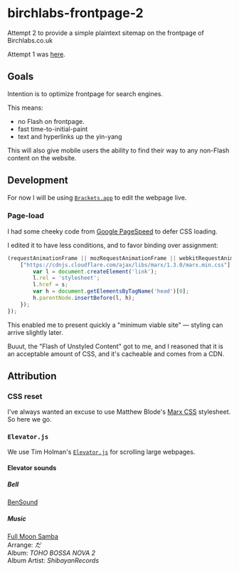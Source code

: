 # birchlabs-frontpage-2
Attempt 2 to provide a simple plaintext sitemap on the frontpage of Birchlabs.co.uk

Attempt 1 was [here](https://github.com/Birch-san/birchlabs-frontpage).

## Goals

Intention is to optimize frontpage for search engines.

This means:
- no Flash on frontpage.
- fast time-to-initial-paint
- text and hyperlinks up the yin-yang

This will also give mobile users the ability to find their way to any non-Flash content on the website.

## Development

For now I will be using [`Brackets.app`](http://brackets.io/) to edit the webpage live.

### Page-load

I had some cheeky code from [Google PageSpeed](https://developers.google.com/speed/docs/insights/OptimizeCSSDelivery#example) to defer CSS loading.

I edited it to have less conditions, and to favor binding over assignment:

```js
(requestAnimationFrame || mozRequestAnimationFrame || webkitRequestAnimationFrame || msRequestAnimationFrame || window.addEventListener.bind(null, 'load'))(function() {
	["https://cdnjs.cloudflare.com/ajax/libs/marx/1.3.0/marx.min.css"].forEach(function(s) {
		var l = document.createElement('link');
		l.rel = 'stylesheet';
		l.href = s;
		var h = document.getElementsByTagName('head')[0];
		h.parentNode.insertBefore(l, h);
	});
});
```

This enabled me to present quickly a "minimum viable site" — styling can arrive slightly later.

Buuut, the "Flash of Unstyled Content" got to me, and I reasoned that it is an acceptable amount of CSS, and it's cacheable and comes from a CDN.

## Attribution

### CSS reset
I've always wanted an excuse to use Matthew Blode's [Marx CSS](https://github.com/mblode/marx) stylesheet. So here we go.

### `Elevator.js`
We use Tim Holman's [`Elevator.js`](https://github.com/tholman/elevator.js) for scrolling large webpages.

#### Elevator sounds

##### Bell
[BenSound](http://www.bensound.com/)

##### Music
[Full Moon Samba](http://homepage3.nifty.com/shibayan/stal1301/)  
Arrange: _だ_  
Album: _TOHO BOSSA NOVA 2_  
Album Artist: _ShibayanRecords_  